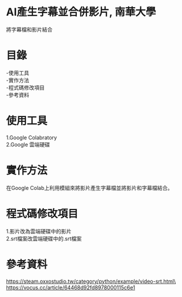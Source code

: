 # AI產生字幕並合併影片, 南華大學
將字幕檔和影片結合
# 目錄
-使用工具\
-實作方法\
-程式碼修改項目\
-參考資料
# 使用工具
1.Google Colabratory\
2.Google 雲端硬碟
# 實作方法
在Google Colab上利用模組來將影片產生字幕檔並將影片和字幕檔結合。
# 程式碼修改項目
1.影片改為雲端硬碟中的影片\
2.srt檔案改雲端硬碟中的.srt檔案
# 參考資料
https://steam.oxxostudio.tw/category/python/example/video-srt.html\
https://vocus.cc/article/64468d92fd8978000115c6e1


